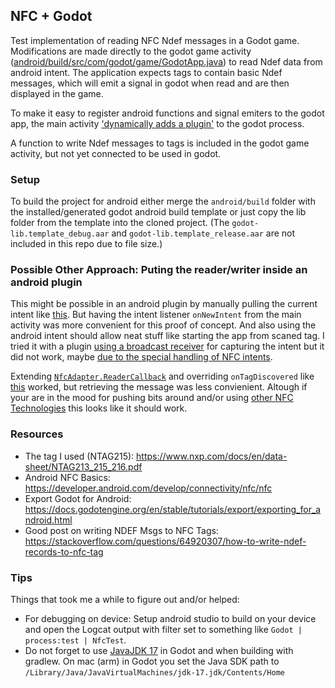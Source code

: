 ## NFC + Godot

Test implementation of reading NFC Ndef messages in a Godot game. Modifications are made directly to the godot game activity ([android/build/src/com/godot/game/GodotApp.java](android/build/src/com/godot/game/GodotApp.java)) to read Ndef data from android intent. 
The application expects tags to contain basic Ndef messages, which will emit a signal in godot when read and are then displayed in the game.

To make it easy to register android functions and signal emiters to the godot app, the main activity ['dynamically adds a plugin'](https://github.com/Toffelpuffer/NfcGodotTesting/blob/main/android/build/src/com/godot/game/GodotApp.java#L67-L69) to the godot process. 

A function to write Ndef messages to tags is included in the godot game activity, but not yet connected to be used in godot.

### Setup
To build the project for android either merge the `android/build` folder with the installed/generated godot android build template or just copy the lib folder from the template into the cloned project. (The `godot-lib.template_debug.aar` and `godot-lib.template_release.aar` are not included in this repo due to file size.)

### Possible Other Approach: Puting the reader/writer inside an android plugin
This might be possible in an android plugin by manually pulling the current intent like [this](https://github.com/thimenesup/GodotNFC/blob/master/android/plugins/godot-nfc/src/main/java/org/thimenesup/godotnfc/GodotNFC.java). But having the intent listener `onNewIntent` from the main activity was more convenient for this proof of concept. And also using the android intent should allow neat stuff like starting the app from scaned tag. I tried it with a plugin [using a broadcast receiver](https://developer.android.com/develop/background-work/background-tasks/broadcasts) for capturing the intent but it did not work, maybe [due to the special handling of NFC intents](https://stackoverflow.com/questions/4853622/android-nfc-tag-received-with-broadcastreceiver).

Extending [`NfcAdapter.ReaderCallback`](https://developer.android.com/reference/android/nfc/NfcAdapter.ReaderCallback) and overriding `onTagDiscovered` like [this](https://github.com/worseproductions/godot-nfc-android-plugin/blob/main/plugin/src/main/java/com/worseproductions/godotnfcandroidplugin/GodotNfcAndroidPlugin.kt) worked, but retrieving the message was less convienient. Altough if your are in the mood for pushing bits around and/or using [other NFC Technologies](https://developer.android.com/reference/android/nfc/tech/TagTechnology) this looks like it should work.

### Resources
- The tag I used (NTAG215): https://www.nxp.com/docs/en/data-sheet/NTAG213_215_216.pdf
- Android NFC Basics: https://developer.android.com/develop/connectivity/nfc/nfc
- Export Godot for Android: https://docs.godotengine.org/en/stable/tutorials/export/exporting_for_android.html
- Good post on writing NDEF Msgs to NFC Tags: https://stackoverflow.com/questions/64920307/how-to-write-ndef-records-to-nfc-tag

### Tips
Things that took me a while to figure out and/or helped:

- For debugging on device: Setup android studio to build on your device and open the Logcat output with filter set to something like `Godot | process:test | NfcTest`.
- Do not forget to use [JavaJDK 17](https://www.oracle.com/java/technologies/javase/jdk17-archive-downloads.html) in Godot and when building with gradlew. On mac (arm) in Godot you set the Java SDK path to `/Library/Java/JavaVirtualMachines/jdk-17.jdk/Contents/Home`
